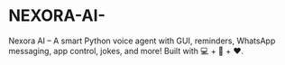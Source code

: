 # NEXORA-AI-
Nexora AI – A smart Python voice agent with GUI, reminders, WhatsApp messaging, app control, jokes, and more! Built with 💻 + 🧠 + ❤️.
